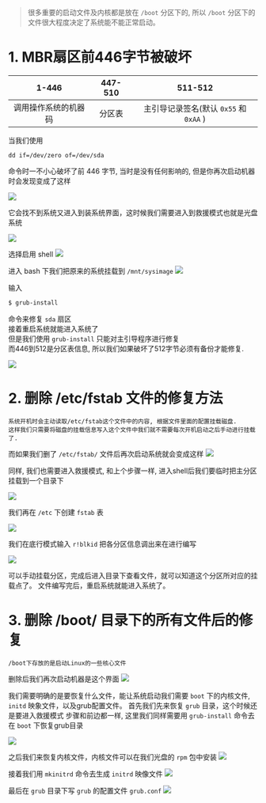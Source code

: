 > 很多重要的启动文件及内核都是放在 `/boot` 分区下的, 所以 `/boot` 分区下的文件很大程度决定了系统能不能正常启动。

# 1. MBR扇区前446字节被破坏

| 1-446 | 447-510 | 511-512 |
| :-: | :-: | :-: |
| 调用操作系统的机器码 | 分区表 | 主引导记录签名(默认 `0x55` 和 `0xAA` ) |

当我们使用

    dd if=/dev/zero of=/dev/sda
    
命令时一不小心破坏了前 446 字节, 当时是没有任何影响的, 但是你再次启动机器时会发现变成了这样

![](.how-to-troubleshoot-a-linux-boot-failure_images/bb8c629e.png)

它会找不到系统又进入到装系统界面，这时候我们需要进入到救援模式也就是光盘系统

![](.how-to-troubleshoot-a-linux-boot-failure_images/679c31f8.png)

选择启用 shell
![](.how-to-troubleshoot-a-linux-boot-failure_images/74fe8b3c.png)

进入 bash 下我们把原来的系统挂载到 `/mnt/sysimage` 
![](.how-to-troubleshoot-a-linux-boot-failure_images/ee4438ff.png)

输入
```bash
$ grub-install
```
命令来修复 `sda` 扇区  
接着重启系统就能进入系统了  
但是我们使用 `grub-install` 只能对主引导程序进行修复  
而446到512是分区表信息, 所以我们如果破坏了512字节必须有备份才能修复.

![](.how-to-troubleshoot-a-linux-boot-failure_images/4178c710.png)

# 2. 删除 /etc/fstab 文件的修复方法

    系统开机时会主动读取/etc/fstab这个文件中的内容, 根据文件里面的配置挂载磁盘. 
    这样我们只需要将磁盘的挂载信息写入这个文件中我们就不需要每次开机启动之后手动进行挂载了.
    
而如果我们删了 `/etc/fstab/` 文件后再次启动系统就会变成这样
![](.how-to-troubleshoot-a-linux-boot-failure_images/4645c683.png)

同样, 我们也需要进入救援模式, 和上个步骤一样, 进入shell后我们要临时把主分区挂载到一个目录下

![](.how-to-troubleshoot-a-linux-boot-failure_images/8fe611e1.png)

我们再在 `/etc` 下创建 `fstab` 表

![](.how-to-troubleshoot-a-linux-boot-failure_images/f2cd130b.png)

我们在底行模式输入 `r!blkid` 把各分区信息调出来在进行编写

![](.how-to-troubleshoot-a-linux-boot-failure_images/a0250c71.png)

可以手动挂载分区，完成后进入目录下查看文件，就可以知道这个分区所对应的挂载点了。
文件编写完后，重启系统就能进入系统了。

# 3. 删除 /boot/ 目录下的所有文件后的修复

    /boot下存放的是启动Linux的一些核心文件

删除后我们再次启动机器是这个界面
![](.how-to-troubleshoot-a-linux-boot-failure_images/2e575d3e.png)

我们需要明确的是要恢复什么文件，能让系统启动我们需要 `boot` 下的内核文件, `initd` 映象文件，以及grub配置文件。
首先我们先来恢复 `grub` 目录，这个时候还是要进入救援模式
步骤和前边都一样, 这里我们同样需要用 `grub-install` 命令去在 `boot` 下恢复grub目录

![](.how-to-troubleshoot-a-linux-boot-failure_images/a23f81d7.png)

之后我们来恢复内核文件，内核文件可以在我们光盘的 `rpm` 包中安装
![](.how-to-troubleshoot-a-linux-boot-failure_images/a10c42ce.png)


接着我们用 `mkinitrd` 命令去生成 `initrd` 映像文件
![](.how-to-troubleshoot-a-linux-boot-failure_images/d77d2399.png)

最后在 `grub` 目录下写 `grub` 的配置文件 `grub.conf`
![](.how-to-troubleshoot-a-linux-boot-failure_images/84b3c343.png)